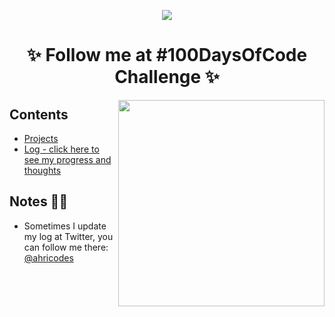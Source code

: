 <p align="center">
<img src="https://user-images.githubusercontent.com/108016103/178161168-b5788b12-0408-49ab-8fbb-4f31dbd3ac56.gif">
</p>

<h1 align="center">✨ Follow me at #100DaysOfCode Challenge ✨</h1>
<img src="https://i.pinimg.com/564x/47/6d/5f/476d5f9a67c4bb0850f6f8c792cfd296.jpg" height="330em" align="right">
<h2>Contents</h2>

* [Projects](rules.md)
* [Log - click here to see my progress and thoughts](https://github.com/ahristudies/100days-ofcode/blob/main/log.md)

## Notes 💅🏻

* Sometimes I update my log at Twitter, you can follow me there: [@ahricodes](https://twitter.com/ka11away)
